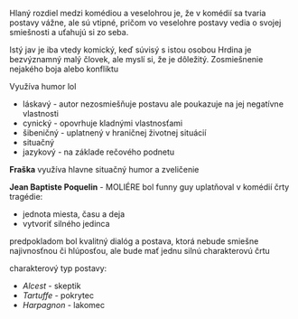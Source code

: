 Hlaný rozdiel medzi komédiou a veselohrou je, že v komédií sa tvaria postavy vážne, ale sú vtipné, pričom vo veselohre postavy vedia o svojej smiešnosti a uťahujú si zo seba.

Istý jav je iba vtedy komický, keď súvisý s istou osobou
Hrdina je bezvýznamný malý človek, ale myslí si, že je dôležitý.
Zosmiešnenie nejakého boja alebo konfliktu

Využíva humor lol
- láskavý - autor nezosmiešňuje postavu ale poukazuje na jej negatívne vlastnosti
- cynický - opovrhuje kladnými vlastnosťami
- šibeničný - uplatnený v hraničnej životnej situácií
- situačný 
- jazykový - na základe rečového podnetu

**Fraška**
využíva hlavne situačný humor a zveličenie

**Jean Baptiste Poquelin** - MOLIÉRE
bol funny guy
uplatňoval v komédií črty tragédie:
- jednota miesta, času a deja
- vytvoriť silného jedinca

predpokladom bol kvalitný dialóg a postava, ktorá nebude smiešne najivnosťnou či hlúposťou, ale bude mať jednu silnú charakterovú črtu

charakterový typ postavy:
- *Alcest* - skeptik
- *Tartuffe* - pokrytec
- *Harpagnon* - lakomec
